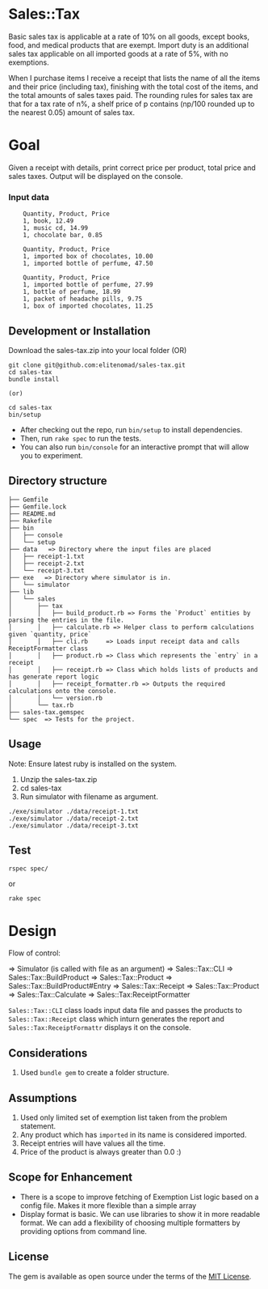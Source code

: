 # Sales::Tax

Basic sales tax is applicable at a rate of 10% on all goods, except books, food, and medical
products that are exempt. Import duty is an additional sales tax applicable on all imported
goods at a rate of 5%, with no exemptions.

When I purchase items I receive a receipt that lists the name of all the items and their price
(including tax), finishing with the total cost of the items, and the total amounts of sales taxes
paid. The rounding rules for sales tax are that for a tax rate of n%, a shelf price of p contains
(np/100 rounded up to the nearest 0.05) amount of sales tax.

# Goal

Given a receipt with details, print correct price per product, total price and sales taxes. Output will be displayed on the console.
### Input data

```
    Quantity, Product, Price
    1, book, 12.49
    1, music cd, 14.99
    1, chocolate bar, 0.85
```

```
    Quantity, Product, Price
    1, imported box of chocolates, 10.00
    1, imported bottle of perfume, 47.50
```

```
    Quantity, Product, Price
    1, imported bottle of perfume, 27.99
    1, bottle of perfume, 18.99
    1, packet of headache pills, 9.75
    1, box of imported chocolates, 11.25
```

## Development or Installation

Download the sales-tax.zip into your local folder (OR)

```
git clone git@github.com:elitenomad/sales-tax.git
cd sales-tax
bundle install

(or)

cd sales-tax
bin/setup

```

- After checking out the repo, run `bin/setup` to install dependencies.
- Then, run `rake spec` to run the tests. 
- You can also run `bin/console` for an interactive prompt that will allow you to experiment.
    
## Directory structure

```
├── Gemfile
├── Gemfile.lock
├── README.md
├── Rakefile
├── bin
│   ├── console
│   └── setup
├── data   => Directory where the input files are placed
│   ├── receipt-1.txt
│   ├── receipt-2.txt
│   └── receipt-3.txt
├── exe   => Directory where simulator is in. 
│   └── simulator
├── lib
│   └── sales
│       ├── tax
│       │   ├── build_product.rb => Forms the `Product` entities by parsing the entries in the file.
│       │   ├── calculate.rb => Helper class to perform calculations given `quantity, price`
│       │   ├── cli.rb     => Loads input receipt data and calls ReceiptFormatter class
│       │   ├── product.rb => Class which represents the `entry` in a receipt
│       │   ├── receipt.rb => Class which holds lists of products and has generate report logic
│       │   ├── receipt_formatter.rb => Outputs the required calculations onto the console.
│       │   └── version.rb
│       └── tax.rb
├── sales-tax.gemspec
└── spec  => Tests for the project.
```

## Usage

Note: Ensure latest ruby is installed on the system.

1. Unzip the sales-tax.zip
2. cd sales-tax
3. Run simulator with filename as argument.

```
./exe/simulator ./data/receipt-1.txt
./exe/simulator ./data/receipt-2.txt
./exe/simulator ./data/receipt-3.txt

```

## Test

```
rspec spec/
```

or

```
rake spec
```
# Design

Flow of control:

 => Simulator (is called with file as an argument)
     => Sales::Tax::CLI
        => Sales::Tax::BuildProduct
            => Sales::Tax::Product
            => Sales::Tax::BuildProduct#Entry
        => Sales::Tax::Receipt
            => Sales::Tax::Product
                => Sales::Tax::Calculate
        => Sales::Tax:ReceiptFormatter


`Sales::Tax::CLI` class loads input data file and passes the products to `Sales::Tax::Receipt` class which inturn generates the report and `Sales::Tax:ReceiptFormattr` displays it on the console.

## Considerations

1. Used `bundle gem`  to create a folder structure.

## Assumptions

1. Used only limited set of exemption list taken from the problem statement. 
2. Any product which has `imported` in its name is considered imported.
3. Receipt entries will have values all the time.
4. Price of the product is always greater than 0.0 :)

## Scope for Enhancement

- There is a scope to improve fetching of Exemption List logic based on a config file. Makes it more flexible than a simple array
- Display format is basic. We can use libraries to show it in more readable format. We can add a flexibility of choosing multiple formatters by providing options from command line.

## License

The gem is available as open source under the terms of the [MIT License](https://opensource.org/licenses/MIT).
